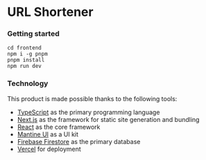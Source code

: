 # URL Shortener

### Getting started

```shell
cd frontend
npm i -g pnpm
pnpm install
npm run dev
```

### Technology

This product is made possible thanks to the following tools:

* <a href="https://www.typescriptlang.org">TypeScript</a> as the primary programming language
* <a href="https://nextjs.org">Next.js</a> as the framework for static site generation and bundling
* <a href="https://reactjs.org">React</a> as the core framework
* <a href="https://mantine.dev">Mantine UI</a> as a UI kit
* <a href="https://firebase.google.com/products/firestore">Firebase Firestore</a> as the primary database
* <a href="https://vercel.com">Vercel</a> for deployment

